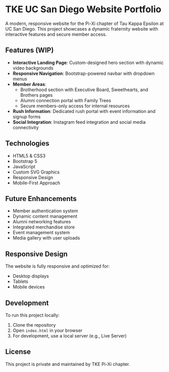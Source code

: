 # TKE UC San Diego Website Portfolio

A modern, responsive website for the Pi-Xi chapter of Tau Kappa Epsilon at UC San Diego. This project showcases a dynamic fraternity website with interactive features and secure member access.

## Features (WIP)

- **Interactive Landing Page**: Custom-designed hero section with dynamic video backgrounds
- **Responsive Navigation**: Bootstrap-powered navbar with dropdown menus
- **Member Areas**: 
  - Brotherhood section with Executive Board, Sweethearts, and Brothers pages
  - Alumni connection portal with Family Trees
  - Secure members-only access for internal resources
- **Rush Information**: Dedicated rush portal with event information and signup forms
- **Social Integration**: Instagram feed integration and social media connectivity

## Technologies

- HTML5 & CSS3
- Bootstrap 5
- JavaScript
- Custom SVG Graphics
- Responsive Design
- Mobile-First Approach

## Future Enhancements

- Member authentication system
- Dynamic content management
- Alumni networking features
- Integrated merchandise store
- Event management system
- Media gallery with user uploads

## Responsive Design

The website is fully responsive and optimized for:
- Desktop displays
- Tablets
- Mobile devices

## Development

To run this project locally:

1. Clone the repository
2. Open `index.html` in your browser
3. For development, use a local server (e.g., Live Server)

## License

This project is private and maintained by TKE Pi-Xi chapter.
